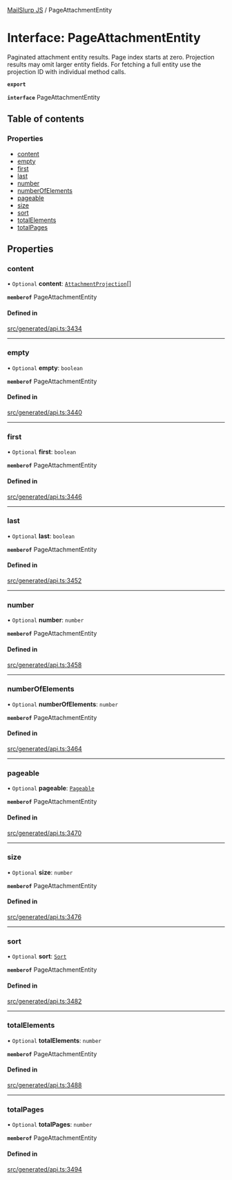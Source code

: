 [MailSlurp JS](../README.md) / PageAttachmentEntity

# Interface: PageAttachmentEntity

Paginated attachment entity results. Page index starts at zero. Projection results may omit larger entity fields. For fetching a full entity use the projection ID with individual method calls.

**`export`**

**`interface`** PageAttachmentEntity

## Table of contents

### Properties

- [content](PageAttachmentEntity.md#content)
- [empty](PageAttachmentEntity.md#empty)
- [first](PageAttachmentEntity.md#first)
- [last](PageAttachmentEntity.md#last)
- [number](PageAttachmentEntity.md#number)
- [numberOfElements](PageAttachmentEntity.md#numberofelements)
- [pageable](PageAttachmentEntity.md#pageable)
- [size](PageAttachmentEntity.md#size)
- [sort](PageAttachmentEntity.md#sort)
- [totalElements](PageAttachmentEntity.md#totalelements)
- [totalPages](PageAttachmentEntity.md#totalpages)

## Properties

### content

• `Optional` **content**: [`AttachmentProjection`](AttachmentProjection.md)[]

**`memberof`** PageAttachmentEntity

#### Defined in

[src/generated/api.ts:3434](https://github.com/mailslurp/mailslurp-client/blob/20b4039/src/generated/api.ts#L3434)

___

### empty

• `Optional` **empty**: `boolean`

**`memberof`** PageAttachmentEntity

#### Defined in

[src/generated/api.ts:3440](https://github.com/mailslurp/mailslurp-client/blob/20b4039/src/generated/api.ts#L3440)

___

### first

• `Optional` **first**: `boolean`

**`memberof`** PageAttachmentEntity

#### Defined in

[src/generated/api.ts:3446](https://github.com/mailslurp/mailslurp-client/blob/20b4039/src/generated/api.ts#L3446)

___

### last

• `Optional` **last**: `boolean`

**`memberof`** PageAttachmentEntity

#### Defined in

[src/generated/api.ts:3452](https://github.com/mailslurp/mailslurp-client/blob/20b4039/src/generated/api.ts#L3452)

___

### number

• `Optional` **number**: `number`

**`memberof`** PageAttachmentEntity

#### Defined in

[src/generated/api.ts:3458](https://github.com/mailslurp/mailslurp-client/blob/20b4039/src/generated/api.ts#L3458)

___

### numberOfElements

• `Optional` **numberOfElements**: `number`

**`memberof`** PageAttachmentEntity

#### Defined in

[src/generated/api.ts:3464](https://github.com/mailslurp/mailslurp-client/blob/20b4039/src/generated/api.ts#L3464)

___

### pageable

• `Optional` **pageable**: [`Pageable`](Pageable.md)

**`memberof`** PageAttachmentEntity

#### Defined in

[src/generated/api.ts:3470](https://github.com/mailslurp/mailslurp-client/blob/20b4039/src/generated/api.ts#L3470)

___

### size

• `Optional` **size**: `number`

**`memberof`** PageAttachmentEntity

#### Defined in

[src/generated/api.ts:3476](https://github.com/mailslurp/mailslurp-client/blob/20b4039/src/generated/api.ts#L3476)

___

### sort

• `Optional` **sort**: [`Sort`](Sort.md)

**`memberof`** PageAttachmentEntity

#### Defined in

[src/generated/api.ts:3482](https://github.com/mailslurp/mailslurp-client/blob/20b4039/src/generated/api.ts#L3482)

___

### totalElements

• `Optional` **totalElements**: `number`

**`memberof`** PageAttachmentEntity

#### Defined in

[src/generated/api.ts:3488](https://github.com/mailslurp/mailslurp-client/blob/20b4039/src/generated/api.ts#L3488)

___

### totalPages

• `Optional` **totalPages**: `number`

**`memberof`** PageAttachmentEntity

#### Defined in

[src/generated/api.ts:3494](https://github.com/mailslurp/mailslurp-client/blob/20b4039/src/generated/api.ts#L3494)
